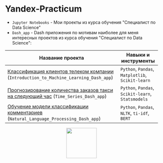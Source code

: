 # Yandex-Practicum
- `Jupyter Notebooks` - Мои проекты из курса обучения "Специалист по Data Science"
- `Dash_app` - Dash приложения по мотивам наиболее для меня интересных проектов из курса обучения "Специалист по Data Science":

| Название проекта | Навыки и инструменты |
|------------------|----------------------|
| [Классификация клиентов телеком компании](https://github.com/UsilaDobry/Yandex-Practicum/tree/main/Jupyter%20Notebooks/Классификация%20клиентов%20телеком%20компании "Ссылка на проект") (`Introduction_to_Machine_Learning_Dash_app`) | `Python`, `Pandas`, `Matplotlib`, `Scikit-learn` |
| [Прогнозирование количества заказов такси на следующий час](#Time_Series) (`Time_Series_Dash_app`) | `Python`, `Pandas`, `Scikit-learn`, `Statsmodels` |
| [Обучение модели классификации комментариев](#Natural_Language_Processing) (`Natural_Language_Processing_Dash_app`) | `Python`, `Pandas`, `NLTK`, `ti-idf`, `BERT` |



<div id="header" align="center">
  <img src="https://media.giphy.com/media/gjrYDwbjnK8x36xZIO/giphy.gif" width="100"/>
</div>
